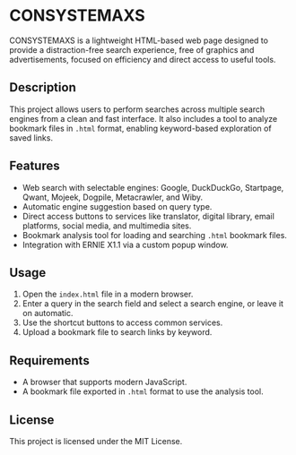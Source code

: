 # CONSYSTEMAXS

CONSYSTEMAXS is a lightweight HTML-based web page designed to provide a distraction-free search experience, free of graphics and advertisements, focused on efficiency and direct access to useful tools.

## Description

This project allows users to perform searches across multiple search engines from a clean and fast interface. It also includes a tool to analyze bookmark files in `.html` format, enabling keyword-based exploration of saved links.

## Features

- Web search with selectable engines: Google, DuckDuckGo, Startpage, Qwant, Mojeek, Dogpile, Metacrawler, and Wiby.
- Automatic engine suggestion based on query type.
- Direct access buttons to services like translator, digital library, email platforms, social media, and multimedia sites.
- Bookmark analysis tool for loading and searching `.html` bookmark files.
- Integration with ERNIE X1.1 via a custom popup window.

## Usage

1. Open the `index.html` file in a modern browser.
2. Enter a query in the search field and select a search engine, or leave it on automatic.
3. Use the shortcut buttons to access common services.
4. Upload a bookmark file to search links by keyword.

## Requirements

- A browser that supports modern JavaScript.
- A bookmark file exported in `.html` format to use the analysis tool.

## License

This project is licensed under the MIT License.
